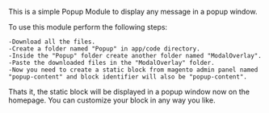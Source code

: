 This is a simple Popup Module to display any message in a popup window.


To use this module perform the following steps:

    -Download all the files.
    -Create a folder named "Popup" in app/code directory.
    -Inside the "Popup" folder create another folder named "ModalOverlay".
    -Paste the downloaded files in the "ModalOverlay" folder.
    -Now you need to create a static block from magento admin panel named "popup-content" and block identifier will also be "popup-content".

Thats it, the static block will be displayed in a popup window now on the homepage. You can customize your block in any way you like.
